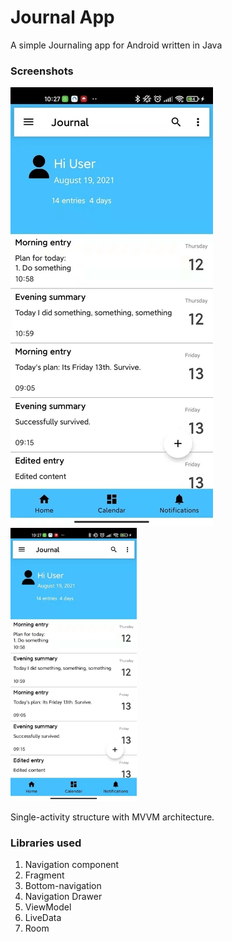 # Journal App
 A simple Journaling app for Android written in Java

### Screenshots
![Image1](screenshots/Image11.jpg)
<img src="screenshots/Image11.jpg" width="40%" height="40%">

Single-activity structure with MVVM architecture.

### Libraries used
1. Navigation component
2. Fragment
3. Bottom-navigation
4. Navigation Drawer
5. ViewModel
6. LiveData
7. Room


